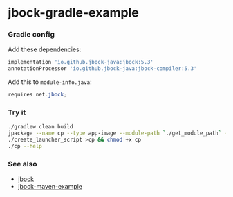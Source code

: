 # jbock-gradle-example

### Gradle config

Add these dependencies:

````groovy
implementation 'io.github.jbock-java:jbock:5.3'
annotationProcessor 'io.github.jbock-java:jbock-compiler:5.3'
````

Add this to `module-info.java`:

````java
requires net.jbock;
````

### Try it

````sh
./gradlew clean build
jpackage --name cp --type app-image --module-path `./get_module_path` --module jbock.gradle.example/net.jbock.cp.CopyFile --dest build/out
./create_launcher_script >cp && chmod +x cp
./cp --help
````


### See also

* [jbock](https://github.com/jbock-java/jbock)
* [jbock-maven-example](https://github.com/jbock-java/jbock-maven-example)


